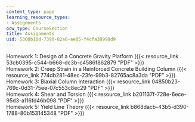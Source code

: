 ```yaml
---
content_type: page
learning_resource_types:
- Assignments
ocw_type: CourseSection
title: Assignments
uid: 5300b10d-7390-82a8-ae05-f4cfa38998d9
---
```


Homework 1: Design of a Concrete Gravity Platform ({{< resource_link 53cb0395-c544-b668-dc3b-c4586f862879 "PDF" >}})  
Homework 2: Creep Strain in a Reinforced Concrete Building Column ({{< resource_link 774db281-48ec-23fe-99b3-82765ac8a3da "PDF" >}})  
Homework 3: Biaxial Column Interaction ({{< resource_link 04850b23-769c-0d31-75ee-07c553c8ec29 "PDF" >}})  
Homework 4: Shear and Torsion ({{< resource_link b201137f-728e-6ece-95d3-a116fd46b098 "PDF" >}})  
Homework 5: Yield Line Theory ({{< resource_link b868dacb-43b5-d390-1788-80b153145348 "PDF" >}})